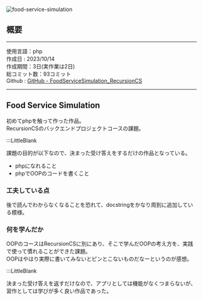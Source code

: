 
![food-service-simulation](/pages/Products/page/food-service-simulation/img/food-service-simulation_t.jpg)    

## 概要  

---    

使用言語：php    
作成日 : 2023/10/14    
作成期間：3日(実作業は2日)    
総コミット数：93コミット    
Github : [GitHub - FoodServiceSimulation_RecursionCS](https://github.com/kip2/FoodServiceSimulation_RecursionCS)    

---    

## Food Service Simulation    

初めてphpを触って作った作品。    
RecursionCSのバックエンドプロジェクトコースの課題。    

:::LittleBlank  

課題の目的が以下なので、決まった受け答えをするだけの作品となっている。    
- phpになれること    
- phpでOOPのコードを書くこと    

### 工夫している点  

後で読んでわからなくなることを恐れて、docstringをかなり周到に追加している模様。  

### 何を学んだか  

OOPのコースはRecursionCSに別にあり、そこで学んだOOPの考え方を、実践で使って慣れることができた課題。  
OOPはやはり実際に書いてみないとピンとこないものだなーというのが感想。  

:::LittleBlank  

決まった受け答えを返すだけなので、アプリとしては機能がなくつまらないが、習作としては学びが多く良い作品であった。  

